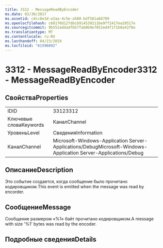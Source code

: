 ```yaml
---
title: 3312 - MessageReadByEncoder
ms.date: 03/30/2017
ms.assetid: cdcc8e3d-e2aa-4c5e-a580-bdf581a66709
ms.openlocfilehash: c68170d127dbcb914539211be9ff2417ea20517e
ms.sourcegitcommit: 9b552addadfb57fab0b9e7852ed4f1f1b8a42f8e
ms.translationtype: MT
ms.contentlocale: ru-RU
ms.lasthandoff: 04/23/2019
ms.locfileid: "61596692"
---
```

# <a name="3312---messagereadbyencoder"></a><span data-ttu-id="f6eef-102">3312 - MessageReadByEncoder</span><span class="sxs-lookup"><span data-stu-id="f6eef-102">3312 - MessageReadByEncoder</span></span>
## <a name="properties"></a><span data-ttu-id="f6eef-103">Свойства</span><span class="sxs-lookup"><span data-stu-id="f6eef-103">Properties</span></span>  
  
|||  
|-|-|  
|<span data-ttu-id="f6eef-104">ID</span><span class="sxs-lookup"><span data-stu-id="f6eef-104">ID</span></span>|<span data-ttu-id="f6eef-105">3312</span><span class="sxs-lookup"><span data-stu-id="f6eef-105">3312</span></span>|  
|<span data-ttu-id="f6eef-106">Ключевые слова</span><span class="sxs-lookup"><span data-stu-id="f6eef-106">Keywords</span></span>|<span data-ttu-id="f6eef-107">Канал</span><span class="sxs-lookup"><span data-stu-id="f6eef-107">Channel</span></span>|  
|<span data-ttu-id="f6eef-108">Уровень</span><span class="sxs-lookup"><span data-stu-id="f6eef-108">Level</span></span>|<span data-ttu-id="f6eef-109">Сведения</span><span class="sxs-lookup"><span data-stu-id="f6eef-109">Information</span></span>|  
|<span data-ttu-id="f6eef-110">Канал</span><span class="sxs-lookup"><span data-stu-id="f6eef-110">Channel</span></span>|<span data-ttu-id="f6eef-111">Microsoft-Windows-Application Server-Applications/Debug</span><span class="sxs-lookup"><span data-stu-id="f6eef-111">Microsoft-Windows-Application Server-Applications/Debug</span></span>|  
  
## <a name="description"></a><span data-ttu-id="f6eef-112">Описание</span><span class="sxs-lookup"><span data-stu-id="f6eef-112">Description</span></span>  
 <span data-ttu-id="f6eef-113">Это событие создается, когда сообщение было прочитано кодировщиком.</span><span class="sxs-lookup"><span data-stu-id="f6eef-113">This event is emitted when the message was read by encorder.</span></span>  
  
## <a name="message"></a><span data-ttu-id="f6eef-114">Сообщение</span><span class="sxs-lookup"><span data-stu-id="f6eef-114">Message</span></span>  
 <span data-ttu-id="f6eef-115">Сообщение размером «%1» байт прочитано кодировщиком.</span><span class="sxs-lookup"><span data-stu-id="f6eef-115">A message with size '%1' bytes was read by the encoder.</span></span>  
  
## <a name="details"></a><span data-ttu-id="f6eef-116">Подробные сведения</span><span class="sxs-lookup"><span data-stu-id="f6eef-116">Details</span></span>
